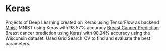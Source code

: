 # Keras
Projects of Deep Learning created on Keras using TensorFlow as backend <br />
[Mnist](https://github.com/Somil112/Keras/blob/master/mnistann.py)-MNIST using Keras with 98.57% accuracy
[Breast Cancer Prediction](https://github.com/Somil112/Keras/blob/master/breast_cancer_prediction.py)- Breast cancer prediction using Keras with 98.24% accuracy using the Wisconsin dataset. Used Grid Search CV to find and evaluate the best parameters.
